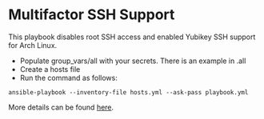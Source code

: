 # Multifactor SSH Support

This playbook disables root SSH access and enabled Yubikey SSH support for Arch Linux.

- Populate group_vars/all with your secrets. There is an example in .all
- Create a hosts file
- Run the command as follows:

``` shell
ansible-playbook --inventory-file hosts.yml --ask-pass playbook.yml
```

More details can be found [here](https://wiki.archlinux.org/index.php/yubikey#Two-factor_authentication_with_SSH).
